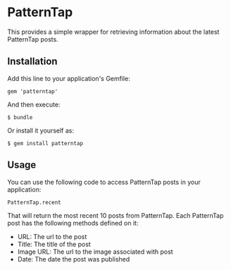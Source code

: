 # PatternTap

This provides a simple wrapper for retrieving information about the latest PatternTap posts.

## Installation

Add this line to your application's Gemfile:

    gem 'patterntap'

And then execute:

    $ bundle

Or install it yourself as:

    $ gem install patterntap

## Usage

You can use the following code to access PatternTap posts in your application:

    PatternTap.recent
    
That will return the most recent 10 posts from PatternTap.  Each PatternTap post has the following methods defined on it:

  * URL: The url to the post
  * Title: The title of the post
  * Image URL: The url to the image associated with post
  * Date: The date the post was published
